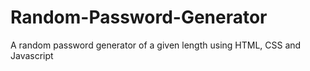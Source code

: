 # Random-Password-Generator
A random password generator of a given length using HTML, CSS and Javascript
